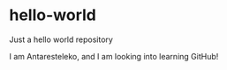 # hello-world
Just a hello world repository

I am Antaresteleko, and I am looking into learning GitHub!
